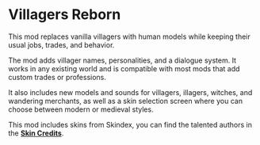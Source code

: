# **Villagers Reborn**

This mod replaces vanilla villagers with human models while keeping their usual jobs, trades, and behavior. 

The mod adds villager names, personalities, and a dialogue system. It works in any existing world and is compatible with most mods that add custom trades or professions.

It also includes new models and sounds for villagers, illagers, witches, and wandering merchants, as well as a skin selection screen where you can choose between modern or medieval styles.

This mod includes skins from Skindex, you can find the talented authors in the **[Skin Credits](https://github.com/Javieljefe/Villagers-Reborn/blob/main/SKIN_CREDITS.md)**.

